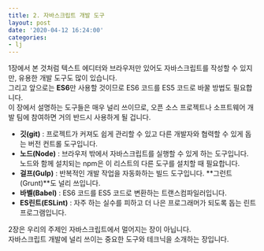 ```yaml
---
title: 2. 자바스크립트 개발 도구
layout: post
date: '2020-04-12 16:24:00'
categories:
- lj
---
```


1장에서 본 것처럼 텍스트 에디터와 브라우저만 있어도 자바스크립트를 작성할 수 있지만, 유용한 개발 도구도 많이 있습니다.  
그리고 앞으로는 **ES6**만 사용할 것이므로 ES6 코드를 ES5 코드로 바꿀 방법도 필요합니다.  
이 장에서 설명하는 도구들은 매우 널리 쓰이므로, 오픈 소스 프로젝트나 소프트웨어 개발 팀에 참여하면 거의 반드시 사용하게 될 겁니다.

* **깃(git)** : 프로젝트가 커져도 쉽게 관리할 수 있고 다른 개발자와 협력할 수 있게 돕는 버전 컨트롤 도구입니다.
* **노드(Node)** : 브라우저 밖에서 자바스크립트를 실행할 수 있게 하는 도구입니다. 노드와 함께 설치되는 npm은 이 리스트의 다른 도구를 설치할 때 필요합니다.
* **걸프(Gulp)** : 반복적인 개발 작업을 자동화하는 빌드 도구입니다. **그런트(Grunt)**도 널리 쓰입니다.
* **바벨(Babel)** : ES6 코드를 ES5 코드로 변환하는 트랜스컴파일러입니다.
* **ES린트(ESLint)** : 자주 하는 실수를 피하고 더 나은 프로그래머가 되도록 돕는 린트 프로그램입니다.

2장은 우리의 주제인 자바스크립트에서 멀어지는 장이 아닙니다.  
자바스크립트 개발에 널리 쓰이는 중요한 도구와 테크닉을 소개하는 장입니다.